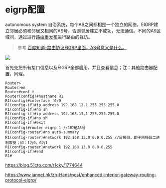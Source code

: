 # eigrp配置

autonomous system 自治系统，每个AS之间都相是一个独立的网络。EIGRP建立邻居必须和邻居又相同的AS号，否则邻居建立不成功，无法通信。不同的AS区域间，通过进行[路由重发布](https://baike.baidu.com/item/%E8%B7%AF%E7%94%B1%E9%87%8D%E5%88%86%E5%8F%91)进行路由的互访。

> 参考 [百度知道-路由协议EIGRP里面，AS号意义是什么。](https://zhidao.baidu.com/question/545021403.html?qbl=relate_question_0)

![](https://i.postimg.cc/MZRY8dk3/2019-10-20-160605.png)

首先先把所有接口信息以及EIGRP全部启用，并且查看信息；注：其他路由器配置，同理。

```IOS
Router>
Router>en
Router#conf t
Router(config)#hostname R1
R1(config)#interface f0/0
R1(config-if)#ip address 192.168.12.1 255.255.255.0
R1(config-if)#no sh
R1(config-if)#ip address 192.168.13.1 255.255.255.0
R1(config-if)#no sh
R1(config-if)#exit
R1(config)#router eigrp 1 //1即是AS号
R1(config-router)#no auto-summary
R1(config-router)#network 192.168.12.0 0.0.0.255 //反掩码，即子网掩码二进制取反；如：1为0，0为1
R1(config-router)#network 192.168.13.0 0.0.0.255
R1(config-if)#end
R1#
```


https://blog.51cto.com/r1cky/1774644

https://www.jannet.hk/zh-Hans/post/enhanced-interior-gateway-routing-protocol-eigrp/
